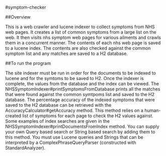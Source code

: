 #symptom-checker

##Overview

This is a web crawler and lucene indexer to collect symptoms from NHS web pages. It creates a list of common symptoms from a large list on the web. It then visits nhs symptom web pages for various ailments and crawls them in a concurrent manner. The contents of each nhs web page is saved to a lucene index. The contents are also checked against the common symptom list and any matches are saved to a H2 database.

##To run the program

The site indexer must be run in order for the documents to be indexed to lucene and for the symtoms to be saved to H2. Once the indexer is complete, the values from the database and the index can be viewed. The NHSSymptomIndexer#printSymptomsFromDatabase prints all the matches that were found against the common symtpoms list and saved to the H2 database. The percentage accuracy of the indexed symptoms that were saved to the H2 database can be retrieved with the AccuracyCalculator#getAccuracy method. This method relies on a human-created list of symptoms for each page to check the H2 values against. 
Some examples of index searches are given in the NHSSymptomIndexer#printDocumentsFromIndex method. You can supply your own Query based search or String based search by adding them to this method. You must use Lucene queries and Strings that can be interpreted by a ComplexPhraseQueryParser (constructed with StandardAnalyzer).

